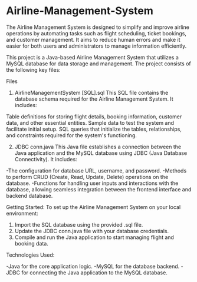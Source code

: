 # Airline-Management-System
The Airline Management System is designed to simplify and improve airline operations by automating tasks such as flight scheduling, ticket bookings, and customer management. It aims to reduce human errors and make it easier for both users and administrators to manage information efficiently.

This project is a Java-based Airline Management System that utilizes a MySQL database for data storage and management. The project consists of the following key files:

Files

1. AirlineManagementSystem [SQL].sql
This SQL file contains the database schema required for the Airline Management System. It includes:

Table definitions for storing flight details, booking information, customer data, and other essential entities.
Sample data to test the system and facilitate initial setup.
SQL queries that initialize the tables, relationships, and constraints required for the system's functioning.

2. JDBC conn.java
This Java file establishes a connection between the Java application and the MySQL database using JDBC (Java Database Connectivity). It includes:

-The configuration for database URL, username, and password.
-Methods to perform CRUD (Create, Read, Update, Delete) operations on the database.
-Functions for handling user inputs and interactions with the database, allowing seamless integration between the frontend interface and backend database.

Getting Started:
To set up the Airline Management System on your local environment:

1. Import the SQL database using the provided .sql file.
2. Update the JDBC conn.java file with your database credentials.
3. Compile and run the Java application to start managing flight and booking data.

Technologies Used:

-Java for the core application logic.
-MySQL for the database backend.
-JDBC for connecting the Java application to the MySQL database.
